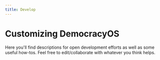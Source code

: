 ```yaml
---
title: Develop
---
```


# Customizing DemocracyOS

Here you'll find descriptions for open development efforts as well as some useful how-tos. Feel free to edit/collaborate with whatever you think helps.


